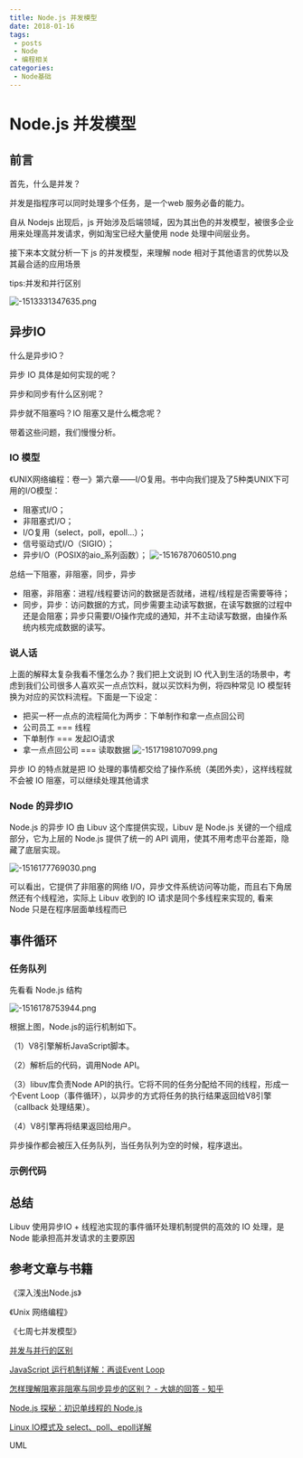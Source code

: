 ```yaml
---
title: Node.js 并发模型
date: 2018-01-16
tags:
 - posts
 - Node
 - 编程相关
categories: 
 - Node基础
---
```

# Node.js 并发模型





## 前言

首先，什么是并发？

并发是指程序可以同时处理多个任务，是一个web 服务必备的能力。

自从 Nodejs 出现后，js 开始涉及后端领域，因为其出色的并发模型，被很多企业用来处理高并发请求，例如淘宝已经大量使用 node 处理中间层业务。

接下来本文就分析一下 js 的并发模型，来理解 node 相对于其他语言的优势以及其最合适的应用场景

tips:并发和并行区别

![-1513331347635.png](../image/-1513331347635.png)

## 异步IO

什么是异步IO？ 

异步 IO 具体是如何实现的呢？ 

异步和同步有什么区别呢？ 

异步就不阻塞吗？IO 阻塞又是什么概念呢？ 

带着这些问题，我们慢慢分析。

### IO 模型

《UNIX网络编程：卷一》第六章——I/O复用。书中向我们提及了5种类UNIX下可用的I/O模型：

* 阻塞式I/O；
* 非阻塞式I/O；
* I/O复用（select，poll，epoll…）；
* 信号驱动式I/O（SIGIO）；
* 异步I/O（POSIX的aio_系列函数）；
![-1516787060510.png](../image/-1516787060510.png)

总结一下阻塞，非阻塞，同步，异步

* 阻塞，非阻塞：进程/线程要访问的数据是否就绪，进程/线程是否需要等待；
* 同步，异步：访问数据的方式，同步需要主动读写数据，在读写数据的过程中还是会阻塞；异步只需要I/O操作完成的通知，并不主动读写数据，由操作系统内核完成数据的读写。
### 说人话

上面的解释太复杂我看不懂怎么办？我们把上文说到 IO 代入到生活的场景中，考虑到我们公司很多人喜欢买一点点饮料，就以买饮料为例，将四种常见 IO 模型转换为对应的买饮料流程。下面是一下设定：

* 把买一杯一点点的流程简化为两步：下单制作和拿一点点回公司
* 公司员工 === 线程
* 下单制作 === 发起IO请求
* 拿一点点回公司 === 读取数据
![-1517198107099.png](../image/-1517198107099.png)

异步 IO 的特点就是把 IO 处理的事情都交给了操作系统（美团外卖），这样线程就不会被 IO 阻塞，可以继续处理其他请求

### Node 的异步IO

Node.js 的异步 IO 由 Libuv 这个库提供实现，Libuv 是 Node.js 关键的一个组成部分，它为上层的 Node.js 提供了统一的 API 调用，使其不用考虑平台差距，隐藏了底层实现。

![-1516177769030.png](../image/-1516177769030.png)

可以看出，它提供了非阻塞的网络 I/O，异步文件系统访问等功能，而且右下角居然还有个线程池，实际上 Libuv 收到的 IO 请求是同个多线程来实现的, 看来 Node 只是在程序层面单线程而已

## 事件循环

### 任务队列

先看看 Node.js 结构

![-1516178753944.png](../image/-1516178753944.png)

根据上图，Node.js的运行机制如下。

（1）V8引擎解析JavaScript脚本。

（2）解析后的代码，调用Node API。

（3）libuv库负责Node API的执行。它将不同的任务分配给不同的线程，形成一个Event Loop（事件循环），以异步的方式将任务的执行结果返回给V8引擎（callback 处理结果）。

（4）V8引擎再将结果返回给用户。

异步操作都会被压入任务队列，当任务队列为空的时候，程序退出。

### 示例代码

## 总结

Libuv 使用异步IO + 线程池实现的事件循环处理机制提供的高效的 IO 处理，是 Node 能承担高并发请求的主要原因

## 参考文章与书籍

《深入浅出Node.js》 

《Unix 网络编程》 

《七周七并发模型》 

[并发与并行的区别](https://www.zhihu.com/question/33515481)

[JavaScript 运行机制详解：再谈Event Loop](http://www.ruanyifeng.com/blog/2014/10/event-loop.html)

[怎样理解阻塞非阻塞与同步异步的区别？ - 大姚的回答 - 知乎](https://www.zhihu.com/question/19732473/answer/26101328)

[Node.js 探秘：初识单线程的 Node.js](http://taobaofed.org/blog/2015/10/29/deep-into-node-1/)

[Linux IO模式及 select、poll、epoll详解](https://segmentfault.com/a/1190000003063859)

UML


